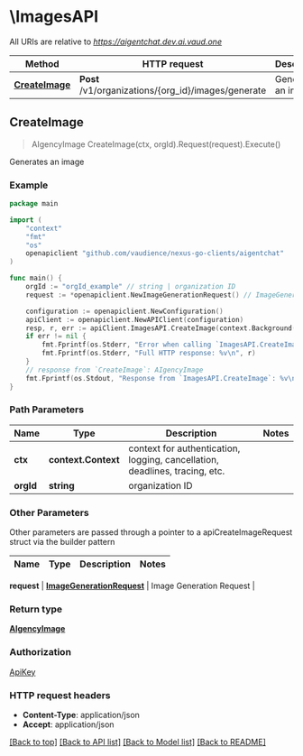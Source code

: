 # \ImagesAPI

All URIs are relative to *https://aigentchat.dev.ai.vaud.one*

Method | HTTP request | Description
------------- | ------------- | -------------
[**CreateImage**](ImagesAPI.md#CreateImage) | **Post** /v1/organizations/{org_id}/images/generate | Generates an image



## CreateImage

> AIgencyImage CreateImage(ctx, orgId).Request(request).Execute()

Generates an image



### Example

```go
package main

import (
	"context"
	"fmt"
	"os"
	openapiclient "github.com/vaudience/nexus-go-clients/aigentchat"
)

func main() {
	orgId := "orgId_example" // string | organization ID
	request := *openapiclient.NewImageGenerationRequest() // ImageGenerationRequest | Image Generation Request

	configuration := openapiclient.NewConfiguration()
	apiClient := openapiclient.NewAPIClient(configuration)
	resp, r, err := apiClient.ImagesAPI.CreateImage(context.Background(), orgId).Request(request).Execute()
	if err != nil {
		fmt.Fprintf(os.Stderr, "Error when calling `ImagesAPI.CreateImage``: %v\n", err)
		fmt.Fprintf(os.Stderr, "Full HTTP response: %v\n", r)
	}
	// response from `CreateImage`: AIgencyImage
	fmt.Fprintf(os.Stdout, "Response from `ImagesAPI.CreateImage`: %v\n", resp)
}
```

### Path Parameters


Name | Type | Description  | Notes
------------- | ------------- | ------------- | -------------
**ctx** | **context.Context** | context for authentication, logging, cancellation, deadlines, tracing, etc.
**orgId** | **string** | organization ID | 

### Other Parameters

Other parameters are passed through a pointer to a apiCreateImageRequest struct via the builder pattern


Name | Type | Description  | Notes
------------- | ------------- | ------------- | -------------

 **request** | [**ImageGenerationRequest**](ImageGenerationRequest.md) | Image Generation Request | 

### Return type

[**AIgencyImage**](AIgencyImage.md)

### Authorization

[ApiKey](../README.md#ApiKey)

### HTTP request headers

- **Content-Type**: application/json
- **Accept**: application/json

[[Back to top]](#) [[Back to API list]](../README.md#documentation-for-api-endpoints)
[[Back to Model list]](../README.md#documentation-for-models)
[[Back to README]](../README.md)

